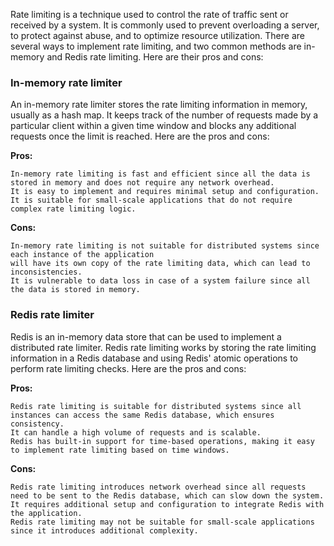 Rate limiting is a technique used to control the rate of traffic sent or received by a system. It is commonly used to prevent overloading a server, to protect against abuse, and to optimize resource utilization. There are several ways to implement rate limiting, and two common methods are in-memory and Redis rate limiting. Here are their pros and cons:

<h3>In-memory rate limiter</h3>

An in-memory rate limiter stores the rate limiting information in memory, usually as a hash map. It keeps track of the number of requests made by a particular client within a given time window and blocks any additional requests once the limit is reached. Here are the pros and cons:

**Pros:**

    In-memory rate limiting is fast and efficient since all the data is stored in memory and does not require any network overhead.
    It is easy to implement and requires minimal setup and configuration.
    It is suitable for small-scale applications that do not require complex rate limiting logic.

**Cons:**

    In-memory rate limiting is not suitable for distributed systems since each instance of the application 
    will have its own copy of the rate limiting data, which can lead to inconsistencies.
    It is vulnerable to data loss in case of a system failure since all the data is stored in memory.

<h3>Redis rate limiter</h3>

Redis is an in-memory data store that can be used to implement a distributed rate limiter. Redis rate limiting works by storing the rate limiting information in a Redis database and using Redis' atomic operations to perform rate limiting checks. Here are the pros and cons:

**Pros:**

    Redis rate limiting is suitable for distributed systems since all instances can access the same Redis database, which ensures consistency.
    It can handle a high volume of requests and is scalable.
    Redis has built-in support for time-based operations, making it easy to implement rate limiting based on time windows.

**Cons:**

    Redis rate limiting introduces network overhead since all requests need to be sent to the Redis database, which can slow down the system.
    It requires additional setup and configuration to integrate Redis with the application.
    Redis rate limiting may not be suitable for small-scale applications since it introduces additional complexity.

